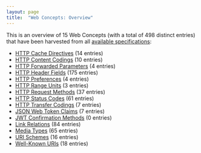 ```yaml
---
layout: page
title:  "Web Concepts: Overview"
---
```


This is an overview of 15 Web Concepts (with a total of 498 distinct entries) that have been harvested from all [available specifications](/specs):

* [HTTP Cache Directives](http-cache-directives) (14 entries)
* [HTTP Content Codings](http-content-codings) (10 entries)
* [HTTP Forwarded Parameters](http-forwarded-parameters) (4 entries)
* [HTTP Header Fields](http-headers) (175 entries)
* [HTTP Preferences](http-preferences) (4 entries)
* [HTTP Range Units](http-range-units) (3 entries)
* [HTTP Request Methods](http-methods) (37 entries)
* [HTTP Status Codes](http-status-codes) (61 entries)
* [HTTP Transfer Codings](http-transfer-codings) (7 entries)
* [JSON Web Token Claims](jwt-claims) (7 entries)
* [JWT Confirmation Methods](jwt-confirmation-methods) (0 entries)
* [Link Relations](link-relations) (84 entries)
* [Media Types](media-types) (65 entries)
* [URI Schemes](uri-schemes) (16 entries)
* [Well-Known URIs](well-known-uris) (18 entries)

